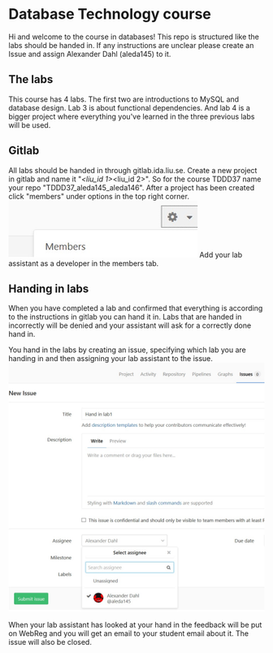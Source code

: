 # Database Technology course
Hi and welcome to the course in databases!
This repo is structured like the labs should be handed in.
If any instructions are unclear please create an Issue and assign Alexander Dahl (aleda145) to it.

## The labs
This course has 4 labs. The first two are introductions to MySQL and database design.
Lab 3 is about functional dependencies.
And lab 4 is a bigger project where everything you've learned in the three previous labs will be used.

## Gitlab
All labs should be handed in through gitlab.ida.liu.se. 
Create a new project in gitlab and name it "<Course Code>_<liu_id 1>_<liu_id 2>". So for the course TDDD37 name your repo "TDDD37_aleda145_aleda146".
After a project has been created click "members" under options in the top right corner. 
![members](clarifying_pictures/members.jpg "members")
Add your lab assistant as a developer in the members tab.

## Handing in labs
When you have completed a lab and confirmed that everything is according to the instructions in gitlab you can hand it in.
Labs that are handed in incorrectly will be denied and your assistant will ask for a correctly done hand in. 

You hand in the labs by creating an issue, specifying which lab you are handing in and then assigning your lab assistant to the issue.
![issue](clarifying_pictures/issue.jpg "issue")

When your lab assistant has looked at your hand in the feedback will be put on WebReg and you will get an email to your student email about it. The issue will also be closed. 

